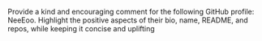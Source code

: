 Provide a kind and encouraging comment for the following GitHub profile: NeeEoo. Highlight the positive aspects of their bio, name, README, and repos, while keeping it concise and uplifting

